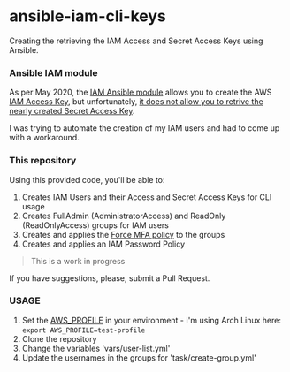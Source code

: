 # ansible-iam-cli-keys
Creating the retrieving the IAM Access and Secret Access Keys using Ansible.


### Ansible IAM module

As per May 2020, the [IAM Ansible module](https://docs.ansible.com/ansible/latest/modules/iam_module.html) allows you to create the AWS [IAM Access Key](https://docs.ansible.com/ansible/latest/modules/iam_module.html#parameter-access_key_state), but unfortunately, [it does not allow you to retrive the nearly created Secret Access Key](https://stackoverflow.com/a/61624771/11053962).

I was trying to automate the creation of my IAM users and had to come up with a workaround.


### This repository

Using this provided code, you'll be able to:

1. Creates IAM Users and their Access and Secret Access Keys for CLI usage
2. Creates FullAdmin (AdministratorAccess) and ReadOnly (ReadOnlyAccess) groups for IAM users
3. Creates and applies the [Force MFA policy](https://docs.aws.amazon.com/IAM/latest/UserGuide/tutorial_users-self-manage-mfa-and-creds.html) to the groups
4. Creates and applies an IAM Password Policy


> This is a work in progress

If you have suggestions, please, submit a Pull Request.


### USAGE

1. Set the [AWS_PROFILE](https://github.com/ansible/ansible/issues/13637#issuecomment-212772817) in your environment - I'm using Arch Linux here: `export AWS_PROFILE=test-profile`
2. Clone the repository
3. Change the variables 'vars/user-list.yml'
4. Update the usernames in the groups for 'task/create-group.yml'